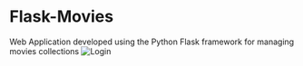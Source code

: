 # Flask-Movies
Web Application developed using the Python Flask framework for managing movies collections 
![Login](https://github.com/b-e-d-o/Flask-Movies/blob/master/ProjectDescriptionImages/1.JPG)
